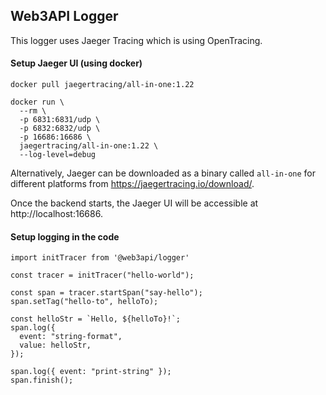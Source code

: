 ## Web3API Logger

This logger uses Jaeger Tracing which is using OpenTracing.

#### Setup Jaeger UI (using docker)

```
docker pull jaegertracing/all-in-one:1.22

docker run \
  --rm \
  -p 6831:6831/udp \
  -p 6832:6832/udp \
  -p 16686:16686 \
  jaegertracing/all-in-one:1.22 \
  --log-level=debug
```

Alternatively, Jaeger can be downloaded as a binary called `all-in-one` for different platforms from https://jaegertracing.io/download/.

Once the backend starts, the Jaeger UI will be accessible at http://localhost:16686.

#### Setup logging in the code

```
import initTracer from '@web3api/logger'

const tracer = initTracer("hello-world");

const span = tracer.startSpan("say-hello");
span.setTag("hello-to", helloTo);

const helloStr = `Hello, ${helloTo}!`;
span.log({
  event: "string-format",
  value: helloStr,
});

span.log({ event: "print-string" });
span.finish();
```
